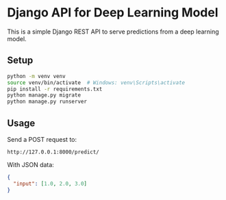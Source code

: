 # Django API for Deep Learning Model

This is a simple Django REST API to serve predictions from a deep learning model.

## Setup

```bash
python -m venv venv
source venv/bin/activate  # Windows: venv\Scripts\activate
pip install -r requirements.txt
python manage.py migrate
python manage.py runserver
```

## Usage

Send a POST request to:
```
http://127.0.0.1:8000/predict/
```

With JSON data:
```json
{
  "input": [1.0, 2.0, 3.0]
}
```
